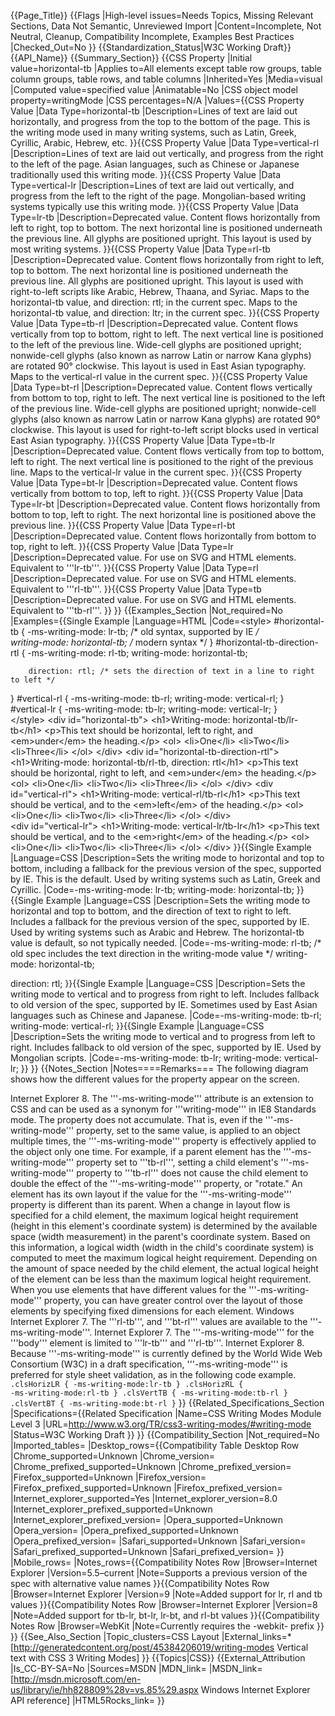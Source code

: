 {{Page_Title}}
{{Flags
|High-level issues=Needs Topics, Missing Relevant Sections, Data Not Semantic, Unreviewed Import
|Content=Incomplete, Not Neutral, Cleanup, Compatibility Incomplete, Examples Best Practices
|Checked_Out=No
}}
{{Standardization_Status|W3C Working Draft}}
{{API_Name}}
{{Summary_Section}}
{{CSS Property
|Initial value=horizontal-tb
|Applies to=All elements except table row groups, table column groups, table rows, and table columns
|Inherited=Yes
|Media=visual
|Computed value=specified value
|Animatable=No
|CSS object model property=writingMode
|CSS percentages=N/A
|Values={{CSS Property Value
|Data Type=horizontal-tb
|Description=Lines of text are laid out horizontally, and progress from the top to the bottom of the page. This is the writing mode used in many writing systems, such as Latin, Greek, Cyrillic, Arabic, Hebrew, etc.
}}{{CSS Property Value
|Data Type=vertical-rl
|Description=Lines of text are laid out vertically, and progress from the right to the left of the page. Asian languages, such as Chinese or Japanese traditionally used this writing mode.
}}{{CSS Property Value
|Data Type=vertical-lr
|Description=Lines of text are laid out vertically, and progress from the left to the right of the page. Mongolian-based writing systems typically use this writing mode.
}}{{CSS Property Value
|Data Type=lr-tb
|Description=Deprecated value. Content flows horizontally from left to right, top to bottom. The next horizontal line is positioned underneath the previous line. All glyphs are positioned upright. This layout is used by most writing systems.
}}{{CSS Property Value
|Data Type=rl-tb
|Description=Deprecated value. Content flows horizontally from right to left, top to bottom. The next horizontal line is positioned underneath the previous line. All glyphs are positioned upright. This layout is used with right-to-left scripts like Arabic, Hebrew, Thaana, and Syriac. Maps to the horizontal-tb value, and direction: rtl; in the current spec. Maps to the horizontal-tb value, and direction: ltr; in the current spec.
}}{{CSS Property Value
|Data Type=tb-rl
|Description=Deprecated value. Content flows vertically from top to bottom, right to left. The next vertical line is positioned to the left of the previous line. Wide-cell glyphs are positioned upright; nonwide-cell glyphs (also known as narrow Latin or narrow Kana glyphs) are rotated 90° clockwise. This layout is used in East Asian typography. Maps to the vertical-rl value in the current spec.
}}{{CSS Property Value
|Data Type=bt-rl
|Description=Deprecated value. Content flows vertically from bottom to top, right to left. The next vertical line is positioned to the left of the previous line. Wide-cell glyphs are positioned upright; nonwide-cell glyphs (also known as narrow Latin or narrow Kana glyphs) are rotated 90° clockwise. This layout is used for right-to-left script blocks used in vertical East Asian typography.
}}{{CSS Property Value
|Data Type=tb-lr
|Description=Deprecated value. Content flows vertically from top to bottom, left to right. The next vertical line is positioned to the right of the previous line. Maps to the vertical-lr value in the current spec.
}}{{CSS Property Value
|Data Type=bt-lr
|Description=Deprecated value. Content flows vertically from bottom to top, left to right.
}}{{CSS Property Value
|Data Type=lr-bt
|Description=Deprecated value. Content flows horizontally from bottom to top, left to right. The next horizontal line is positioned above the previous line.
}}{{CSS Property Value
|Data Type=rl-bt
|Description=Deprecated value. Content flows horizontally from bottom to top, right to left.
}}{{CSS Property Value
|Data Type=lr
|Description=Deprecated value. For use on SVG and HTML elements. Equivalent to '''lr-tb'''.
}}{{CSS Property Value
|Data Type=rl
|Description=Deprecated value. For use on SVG and HTML elements. Equivalent to '''rl-tb'''.
}}{{CSS Property Value
|Data Type=tb
|Description=Deprecated value. For use on SVG and HTML elements. Equivalent to '''tb-rl'''.
}}
}}
{{Examples_Section
|Not_required=No
|Examples={{Single Example
|Language=HTML
|Code=&lt;style&gt;
    #horizontal-tb {
	-ms-writing-mode: lr-tb;  /* old syntax, supported by IE */		
	writing-mode: horizontal-tb;  /* modern syntax */
    }
   #horizontal-tb-direction-rtl {
	-ms-writing-mode: rl-tb;
        writing-mode: horizontal-tb;
	
        direction: rtl; /* sets the direction of text in a line to right to left */
   }
   #vertical-rl {
        -ms-writing-mode: tb-rl;
	writing-mode: vertical-rl; 
    }
    #vertical-lr {
	-ms-writing-mode: tb-lr;
        writing-mode: vertical-lr;
    }	
&lt;/style&gt;
&lt;div id="horizontal-tb"&gt;
    &lt;h1&gt;Writing-mode: horizontal-tb/lr-tb&lt;/h1&gt;
    &lt;p&gt;This text should be horizontal, left to right, and &lt;em>under&lt;/em&gt; the heading.&lt;/p&gt;
    &lt;ol&gt;
        &lt;li>One&lt;/li&gt;
	&lt;li>Two&lt;/li&gt;
	&lt;li>Three&lt;/li&gt;
    &lt;/ol&gt;
&lt;/div&gt;
&lt;div id="horizontal-tb-direction-rtl"&gt;
    &lt;h1&gt;Writing-mode: horizontal-tb/rl-tb, direction: rtl&lt;/h1&gt;
    &lt;p&gt;This text should be horizontal, right to left, and &lt;em&gt;under&lt;/em&gt; the heading.&lt;/p&gt;
    &lt;ol>
	&lt;li&gt;One&lt;/li&gt;
	&lt;li&gt;Two&lt;/li&gt;
	&lt;li&gt;Three&lt;/li&gt;
    &lt;/ol&gt;
&lt;/div&gt;
&lt;div id="vertical-rl"&gt;
        &lt;h1&gt;Writing-mode: vertical-rl/tb-rl&lt;/h1&gt;
        &lt;p&gt;This text should be vertical, and to the &lt;em&gt;left&lt;/em&gt; of the heading.&lt;/p&gt;
	 &lt;ol&gt;
              &lt;li&gt;One&lt;/li&gt;
              &lt;li&gt;Two&lt;/li&gt;
	      &lt;li&gt;Three&lt;/li&gt;
	 &lt;/ol&gt;
&lt;/div&gt;	
&lt;div id="vertical-lr"&gt;
	&lt;h1&gt;Writing-mode: vertical-lr/tb-lr&lt;/h1&gt;
	&lt;p&gt;This text should be vertical, and to the &lt;em&gt;right&lt;/em&gt; of the heading.&lt;/p&gt;
	&lt;ol&gt;
		&lt;li&gt;One&lt;/li&gt;
		&lt;li&gt;Two&lt;/li&gt;
		&lt;li&gt;Three&lt;/li&gt;
	&lt;/ol&gt;
&lt;/div&gt;
}}{{Single Example
|Language=CSS
|Description=Sets the writing mode to horizontal and top to bottom, including a fallback for the previous version of the spec, supported by IE. This is the default. Used by writing systems such as Latin, Greek and Cyrillic.
|Code=-ms-writing-mode: lr-tb; 
writing-mode: horizontal-tb;
}}{{Single Example
|Language=CSS
|Description=Sets the writing mode to horizontal and top to bottom, and the direction of text to right to left. Includes a fallback for the previous version of the spec, supported by IE. Used by writing systems such as Arabic and Hebrew. The horizontal-tb value is default, so not typically needed.
|Code=-ms-writing-mode: rl-tb; /* old spec includes the text direction in the writing-mode value */
writing-mode: horizontal-tb;

direction: rtl;
}}{{Single Example
|Language=CSS
|Description=Sets the writing mode to vertical and to progress from right to left. Includes fallback to old version of the spec, supported by IE. Sometimes used by East Asian languages such as Chinese and Japanese.
|Code=-ms-writing-mode: tb-rl;
writing-mode: vertical-rl;
}}{{Single Example
|Language=CSS
|Description=Sets the writing mode to vertical and to progress from left to right. Includes fallback to old version of the spec, supported by IE. Used by Mongolian scripts.
|Code=-ms-writing-mode: tb-lr;
writing-mode: vertical-lr;
}}
}}
{{Notes_Section
|Notes====Remarks===
The following diagram shows how the different values for the property appear on the screen.

Internet Explorer 8. The '''-ms-writing-mode''' attribute is an extension to CSS and can be used as a synonym for '''writing-mode''' in IE8 Standards mode.
The property does not accumulate.  That is, even if the '''-ms-writing-mode''' property, set to the same value, is applied to an object multiple times, the '''-ms-writing-mode''' property is effectively applied to the object only one time. For example, if a parent element has the '''-ms-writing-mode''' property set to '''tb-rl''', setting a child element's '''-ms-writing-mode''' property to '''tb-rl''' does not cause the child element to double the effect of the '''-ms-writing-mode''' property, or "rotate."
An element has its own layout if the value for the '''-ms-writing-mode''' property is different than its parent. When a change in layout flow is specified for a child element, the maximum logical height requirement (height in this element's coordinate system) is determined by the available space (width measurement) in the parent's coordinate system.  Based on this information, a logical width (width in the child's coordinate system) is computed to meet the maximum logical height requirement.  Depending on the amount of space needed by the child element, the actual logical height of the element can be less than the maximum logical height requirement.
When you use elements that have different values for the '''-ms-writing-mode''' property, you can have greater control over the layout of those elements by specifying fixed dimensions for each element.
Windows Internet Explorer 7.  The '''rl-tb''', and '''bt-rl''' values are available to the '''-ms-writing-mode'''.
Internet Explorer 7.  The '''-ms-writing-mode''' for the '''body''' element is limited to '''lr-tb''' and '''rl-tb'''.
Internet Explorer 8. Because '''-ms-writing-mode''' is currently defined by the World Wide Web Consortium (W3C) in a draft specification, '''-ms-writing-mode''' is preferred for style sheet validation, as in the following code example.
 <code>    .clsHorizLR { -ms-writing-mode:lr-tb }
     .clsHorizRL { -ms-writing-mode:rl-tb }
     .clsVertTB  { -ms-writing-mode:tb-rl }
     .clsVertBT  { -ms-writing-mode:bt-rl }</code>
}}
{{Related_Specifications_Section
|Specifications={{Related Specification
|Name=CSS Writing Modes Module Level 3
|URL=http://www.w3.org/TR/css3-writing-modes/#writing-mode
|Status=W3C Working Draft
}}
}}
{{Compatibility_Section
|Not_required=No
|Imported_tables=
|Desktop_rows={{Compatibility Table Desktop Row
|Chrome_supported=Unknown
|Chrome_version=
|Chrome_prefixed_supported=Unknown
|Chrome_prefixed_version=
|Firefox_supported=Unknown
|Firefox_version=
|Firefox_prefixed_supported=Unknown
|Firefox_prefixed_version=
|Internet_explorer_supported=Yes
|Internet_explorer_version=8.0
|Internet_explorer_prefixed_supported=Unknown
|Internet_explorer_prefixed_version=
|Opera_supported=Unknown
|Opera_version=
|Opera_prefixed_supported=Unknown
|Opera_prefixed_version=
|Safari_supported=Unknown
|Safari_version=
|Safari_prefixed_supported=Unknown
|Safari_prefixed_version=
}}
|Mobile_rows=
|Notes_rows={{Compatibility Notes Row
|Browser=Internet Explorer
|Version=5.5–current
|Note=Supports a previous version of the spec with alternative value names
}}{{Compatibility Notes Row
|Browser=Internet Explorer
|Version=9
|Note=Added support for lr, rl and tb values
}}{{Compatibility Notes Row
|Browser=Internet Explorer
|Version=8
|Note=Added support for tb-lr, bt-lr, lr-bt, and rl-bt values
}}{{Compatibility Notes Row
|Browser=WebKit
|Note=Currently requires the -webkit- prefix
}}
}}
{{See_Also_Section
|Topic_clusters=CSS Layout
|External_links=* [http://generatedcontent.org/post/45384206019/writing-modes Vertical text with CSS 3 Writing Modes]
}}
{{Topics|CSS}}
{{External_Attribution
|Is_CC-BY-SA=No
|Sources=MSDN
|MDN_link=
|MSDN_link=[http://msdn.microsoft.com/en-us/library/ie/hh828809%28v=vs.85%29.aspx Windows Internet Explorer API reference]
|HTML5Rocks_link=
}}